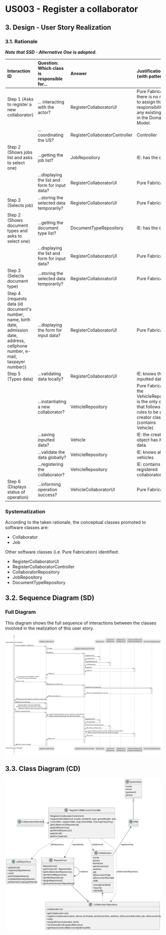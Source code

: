 # US003 - Register a collaborator

## 3. Design - User Story Realization

### 3.1. Rationale

_**Note that SSD - Alternative One is adopted.**_

| Interaction ID                                                                                                                        | Question: Which class is responsible for...            | Answer                         | Justification (with patterns)                                                                                             |
|:--------------------------------------------------------------------------------------------------------------------------------------|:-------------------------------------------------------|:-------------------------------|:--------------------------------------------------------------------------------------------------------------------------|
| Step 1 (Asks to register a new collaborator)  		                                                                                      | 	... interacting with the actor?                       | RegisterCollaboratorUI         | Pure Fabrication: there is no reason to assign this responsibility to any existing class in the Domain Model.             |
| 			  		                                                                                                                               | 	... coordinating the US?                              | RegisterCollaboratorController | Controller                                                                                                                |
| Step 2 (Shows jobs list and asks to select one) 		                                                                                    | 	...getting the job list?						                        | JobRepository                  | IE: has the data                                                                                                          |
| 		                                                                                                                                    | 	...displaying the list and form for input data?						 | RegisterCollaboratorUI         | Pure Fabrication                                                                                                          |
| Step 3 (Selects job) 		                                                                                                               | 	...storing the selected data temporarily?             | RegisterCollaboratorUI         | Pure Fabrication                                                                                                          | |                                                                                       |
| Step 2 (Shows document types and asks to select one) 		                                                                               | 	...getting the document type list?						              | DocumentTypeRepository         | IE: has the data                                                                                                          |
| 		                                                                                                                                    | 	...displaying the list and form for input data?						 | RegisterCollaboratorUI         | Pure Fabrication                                                                                                          |
| Step 3 (Selects document type) 		                                                                                                     | 	...storing the selected data temporarily?             | RegisterCollaboratorUI         | Pure Fabrication                                                                                                          | |  
| Step 4 (requests data (id document's number, name, birth date, admission date, address, cellphone number, e-mail, taxpayer number))		 | 	...displaying the form for input data?						          | RegisterCollaboratorUI         | Pure Fabrication                                                                                                          |
| Step 5 (Types data)                                                                                                                   | 	...validating data locally?                           | RegisterCollaboratorUI         | IE: knows the inputted data                                                                                               |
| 		                                                                                                                                    | 	...instantiating a new collaborator?                  | VehicleRepository              | Pure Fabrication: the VehicleRepository is the only class that follows the rules to be a creator class (contains Vehicle) |
|                                                                                                                                       | ...saving inputted data?                               | Vehicle                        | IE: the created object has its own data.                                                                                  |
|                                                                                                                                       | ...validate the data globally?                         | VehicleRepository              | IE: knows all the vehicles                                                                                                |
|                                                                                                                                       | ...registering the collaborator?                       | VehicleRepository              | IE: contains all the registered collaborators                                                                             |
| Step 6 (Displays status of operation)		                                                                                               | 	...informing operation success?                       | VehicleCollaboratorUI          | Pure Fabrication                                                                                                          |

### Systematization ##

According to the taken rationale, the conceptual classes promoted to software classes are:

* Collaborator
* Job

Other software classes (i.e. Pure Fabrication) identified:

* RegisterCollaboratorUI
* RegisterCollaboratorController
* CollaboratorRepository
* JobRepository
* DocumentTypeRepository


## 3.2. Sequence Diagram (SD)

### Full Diagram

This diagram shows the full sequence of interactions between the classes involved in the realization of this user story.

![Sequence Diagram - Full](svg/us003-sequence-diagram.svg)

## 3.3. Class Diagram (CD)

![Class Diagram](svg/us003-class-diagram.svg)